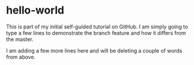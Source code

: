 # hello-world
This is part of my initial self-guided tutorial on GitHub.
I am simply going to type a few lines to demonstrate the branch feature and how it differs from the master.


I am adding a few more lines here and will be deleting a couple of words from above.
